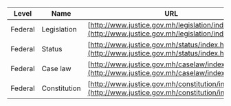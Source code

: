 | Level | Name | URL |
|---|---|---|
| Federal | Legislation | [http://www.justice.gov.mh/legislation/index.html](http://www.justice.gov.mh/legislation/index.html) |
| Federal | Status | [http://www.justice.gov.mh/status/index.html](http://www.justice.gov.mh/status/index.html) |
| Federal | Case law | [http://www.justice.gov.mh/caselaw/index.html](http://www.justice.gov.mh/caselaw/index.html) |
| Federal | Constitution | [http://www.justice.gov.mh/constitution/index.html](http://www.justice.gov.mh/constitution/index.html) |